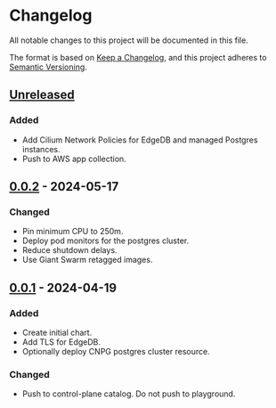 # Changelog

All notable changes to this project will be documented in this file.

The format is based on [Keep a Changelog](https://keepachangelog.com/en/1.0.0/),
and this project adheres to [Semantic Versioning](https://semver.org/spec/v2.0.0.html).

## [Unreleased]

### Added

- Add Cilium Network Policies for EdgeDB and managed Postgres instances.
- Push to AWS app collection.

## [0.0.2] - 2024-05-17

### Changed

- Pin minimum CPU to 250m.
- Deploy pod monitors for the postgres cluster.
- Reduce shutdown delays.
- Use Giant Swarm retagged images.

## [0.0.1] - 2024-04-19

### Added

- Create initial chart.
- Add TLS for EdgeDB.
- Optionally deploy CNPG postgres cluster resource.

### Changed

- Push to control-plane catalog. Do not push to playground.

[Unreleased]: https://github.com/giantswarm/edgedb-app/compare/v0.0.2...HEAD
[0.0.2]: https://github.com/giantswarm/edgedb-app/compare/v0.0.1...v0.0.2
[0.0.1]: https://github.com/giantswarm/edgedb-app/releases/tag/v0.0.1
